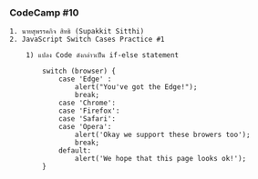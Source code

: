 ### CodeCamp #10
    1. นายสุพรรคกิจ สิทธิ (Supakkit Sitthi)
    2. JavaScript Switch Cases Practice #1

        1) แปลง Code ดังกล่าวเป็น if-else statement

            switch (browser) {
                case 'Edge' :
                    alert("You've got the Edge!");
                    break;
                case 'Chrome':
                case 'Firefox':
                case 'Safari':
                case 'Opera':
                    alert('Okay we support these browers too');
                    break;
                default:
                    alert('We hope that this page looks ok!');
            }